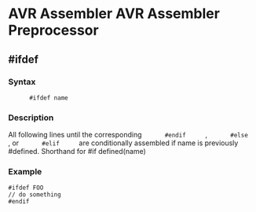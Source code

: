 AVR Assembler AVR Assembler Preprocessor
========================================

\#ifdef
-------

### <a href="" id="N10A83"></a> Syntax

`       #ifdef name      `

### <a href="" id="N10A8A"></a> Description

All following lines until the corresponding `       #endif      ` , `       #else      ` , or `       #elif      ` are conditionally assembled if name is previously \#defined. Shorthand for \#if defined(name)

### <a href="" id="N10A97"></a> Example

``` programlisting
#ifdef FOO
// do something
#endif
```
